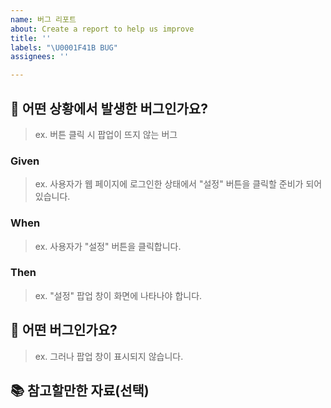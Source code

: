 ```yaml
---
name: 버그 리포트
about: Create a report to help us improve
title: ''
labels: "\U0001F41B BUG"
assignees: ''

---
```


## 🧐 어떤 상황에서 발생한 버그인가요?
>ex. 버튼 클릭 시 팝업이 뜨지 않는 버그
### Given
> ex. 사용자가 웹 페이지에 로그인한 상태에서 "설정" 버튼을 클릭할 준비가 되어 있습니다.
### When
> ex. 사용자가 "설정" 버튼을 클릭합니다.
### Then 
> ex.  "설정" 팝업 창이 화면에 나타나야 합니다.

## 🐛 어떤 버그인가요?
> ex.  그러나 팝업 창이 표시되지 않습니다.

## 📚 참고할만한 자료(선택)
